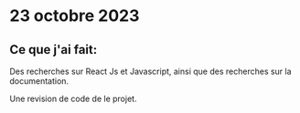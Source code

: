 # 23 octobre 2023

## Ce que j'ai fait:

Des recherches sur React Js et Javascript, ainsi que des recherches sur la documentation.

Une revision de code de le projet.